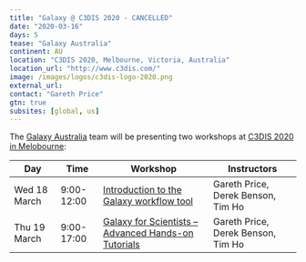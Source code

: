 ```yaml
---
title: "Galaxy @ C3DIS 2020 - CANCELLED"
date: "2020-03-16"
days: 5
tease: "Galaxy Australia"
continent: AU
location: "C3DIS 2020, Melbourne, Victoria, Australia"
location_url: "http://www.c3dis.com/"
image: /images/logos/c3dis-logo-2020.png
external_url:
contact: "Gareth Price"
gtn: true
subsites: [global, us]
---
```


The [Galaxy Australia](https://usegalaxy.org.au) team will be presenting two workshops at [C3DIS 2020 in Melobourne](http://www.c3dis.com/):

| Day | Time | Workshop | Instructors |
| --- | --- | --- | --- |
| Wed 18 March | 9:00-12:00 | [Introduction to the Galaxy workflow tool](http://www.c3dis.com/4025) | Gareth Price, Derek Benson, Tim Ho |
| Thu 19 March | 9:00-17:00 | [Galaxy for Scientists – Advanced Hands-on Tutorials](http://www.c3dis.com/4007) | Gareth Price, Derek Benson, Tim Ho |


